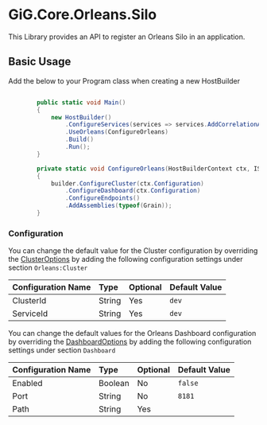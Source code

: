 # GiG.Core.Orleans.Silo

This Library provides an API to register an Orleans Silo in an application.


## Basic Usage

Add the below to your Program class when creating a new HostBuilder

```csharp

        public static void Main()
        {
            new HostBuilder()
                .ConfigureServices(services => services.AddCorrelationAccessor())
                .UseOrleans(ConfigureOrleans)
                .Build()
                .Run();
        }

        private static void ConfigureOrleans(HostBuilderContext ctx, ISiloBuilder builder)
        {
            builder.ConfigureCluster(ctx.Configuration)
                .ConfigureDashboard(ctx.Configuration)
                .ConfigureEndpoints()
                .AddAssemblies(typeof(Grain));
        }
```

### Configuration

You can change the default value for the Cluster configuration by overriding the [ClusterOptions](https://github.com/dotnet/orleans/blob/master/src/Orleans.Core/Configuration/Options/ClusterOptions.cs) by adding the following configuration settings under section `Orleans:Cluster`

| Configuration Name | Type   | Optional | Default Value |
|:-------------------|:-------|:---------|:--------------|
| ClusterId          | String | Yes      | `dev`         |
| ServiceId          | String | Yes      | `dev`         |

You can change the default values for the Orleans Dashboard configuration by overriding the [DashboardOptions](..\GiG.Core.Orleans.Abstractions\Configuration\DashboardOptions.cs) by adding the following configuration settings under section `Dashboard`

| Configuration Name | Type    | Optional | Default Value |
|:-------------------|:--------|:---------|:--------------|
| Enabled            | Boolean | No       | `false`       |
| Port               | String  | No       | `8181`        |
| Path               | String  | Yes      |               |
